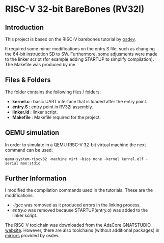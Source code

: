 # RISC-V 32-bit BareBones (RV32I)

## Introduction

This project is based on the RISC-V barebones tutorial by [osdev](https://wiki.osdev.org/RISC-V_Bare_Bones).

It required some minor modifications on the entry.S file, such as changing the 64-bit instruction SD to SW. Furthermore, some adjusments were made to the linker script (for example adding STARTUP to simplify compilation). The Makefile was produced by me.

## Files & Folders

The folder contains the following files / folders:

- **kernel.c**  : basic UART interface that is loaded after the entry point.
- **entry.S**   : entry point in RV32I assembly.
- **linker.ld** : linker script.
- **Makefile**  : Makefile required for the project.

## QEMU simulation

In order to simulate in a QEMU RISC-V 32-bit virtual machine the next command can be used:

```
qemu-system-riscv32 -machine virt -bios none -kernel kernel.elf -serial mon:stdio
```

## Further Information

I modified the compilation commands used in the tutorials. These are the modifications:

- *-lgcc* was removed as it produced errors in the linking process.
- *entry.o* was removed because STARTUP(entry.o) was added to the linker script.

The RISC-V toolchain was downloaded from the AdaCore GNATSTUDIO [website](https://www.adacore.com/download). However, there are also toolchains (without additional packages) in [mirrors](https://mirrors.edge.kernel.org/pub/tools/crosstool/files/bin/x86_64/10.1.0/) provided by osdev.
